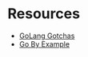 # Resources

- [GoLang Gotchas](http://devs.cloudimmunity.com/gotchas-and-common-mistakes-in-go-golang/index.html)
- [Go By Example](https://gobyexample.com/)
